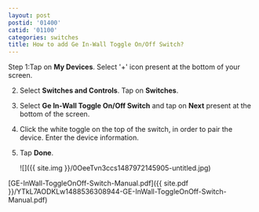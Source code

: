 ```yaml
---
layout: post
postid: '01400'
catid: '01100'
categories: switches
title: How to add Ge In-Wall Toggle On/Off Switch?
---
```


Step 1:Tap on **My Devices**. Select '+' icon present at the bottom of your screen.

2. Select **Switches and Controls**. Tap on **Switches**.

3. Select **Ge In-Wall Toggle On/Off Switch** and tap on **Next** present at the bottom of the screen.

4. Click the white toggle on the top of the switch, in order to pair the device. Enter the device information.

5. Tap **Done**.

    ![]({{ site.img }}/0OeeTvn3ccs1487972145905-untitled.jpg)

[GE-InWall-ToggleOnOff-Switch-Manual.pdf]({{ site.pdf }}/YTkL7AODKLw1488536308944-GE-InWall-ToggleOnOff-Switch-Manual.pdf)
